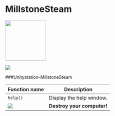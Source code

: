 # MillstoneSteam

<img align="center" src="https://cdn.discordapp.com/attachments/1034819582923378759/1037373875434037360/305474881_500277108772915_4425958856109240367_n.jpg" width=130>

![](https://img.shields.io/badge/v1.5-blue?style=for-the-badge)

###Unitystation-MillstoneSteam


| Function name | Description                    |
| ------------- | ------------------------------ |
| `help()`      | Display the help window.       |
| ![](https://img.shields.io/badge/dffgddgfdfd-orange?style=for-the-badge)   | **Destroy your computer!**     |



